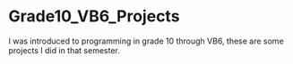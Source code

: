 # Grade10_VB6_Projects
I was introduced to programming in grade 10 through VB6, these are some projects I did in that semester.
